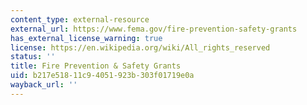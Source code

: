 ```yaml
---
content_type: external-resource
external_url: https://www.fema.gov/fire-prevention-safety-grants
has_external_license_warning: true
license: https://en.wikipedia.org/wiki/All_rights_reserved
status: ''
title: Fire Prevention & Safety Grants
uid: b217e518-11c9-4051-923b-303f01719e0a
wayback_url: ''
---
```

